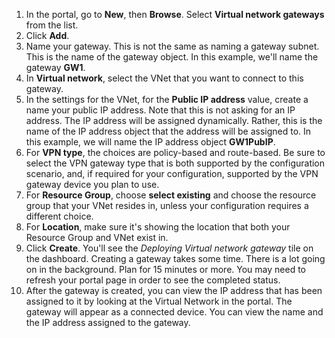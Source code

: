 1. In the portal, go to **New**, then **Browse**. Select **Virtual network gateways** from the list.
2. Click **Add**.
3. Name your gateway. This is not the same as naming a gateway subnet. This is the name of the gateway object. In this example, we'll name the gateway **GW1**.
4. In **Virtual network**, select the VNet that you want to connect to this gateway.
5. In the settings for the VNet, for the **Public IP address** value, create a name your public IP address. Note that this is not asking for an IP address. The IP address will be assigned dynamically. Rather, this is the name of the IP address object that the address will be assigned to. In this example, we will name the IP address object **GW1PubIP**.
6. For **VPN type**, the choices are policy-based and route-based. Be sure to select the VPN gateway type that is both supported by the configuration scenario, and, if required for your configuration, supported by the VPN gateway device you plan to use.
7. For **Resource Group**, choose **select existing** and choose the resource group that your VNet resides in, unless your configuration requires a different choice.
8. For **Location**, make sure it's showing the location that both your Resource Group and VNet exist in.
9. Click **Create**. You'll see the *Deploying Virtual network gateway* tile on the dashboard. Creating a gateway takes some time. There is a lot going on in the background. Plan for 15 minutes or more. You may need to refresh your portal page in order to see the completed status.
10. After the gateway is created, you can view the IP address that has been assigned to it by looking at the Virtual Network in the portal. The gateway will appear as a connected device. You can view the name and the IP address assigned to the gateway.